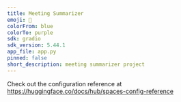 ```yaml
---
title: Meeting Summarizer
emoji: 🏢
colorFrom: blue
colorTo: purple
sdk: gradio
sdk_version: 5.44.1
app_file: app.py
pinned: false
short_description: meeting summarizer project
---
```


Check out the configuration reference at https://huggingface.co/docs/hub/spaces-config-reference

